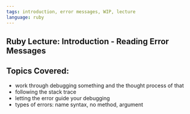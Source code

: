 ```yaml
---
tags: introduction, error messages, WIP, lecture
language: ruby
---
```


## Ruby Lecture: Introduction - Reading Error Messages

## Topics Covered:

* work through debugging something and the thought process of that
* following the stack trace
* letting the error guide your debugging
* types of errors: name syntax, no method, argument
